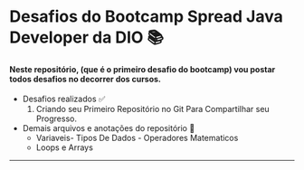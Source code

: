 # Desafios do Bootcamp Spread Java Developer da DIO :books:	



#### Neste repositório, (que é o primeiro desafio do bootcamp) vou postar todos desafios no decorrer dos cursos.

- Desafios realizados :white_check_mark:
  1. Criando seu Primeiro Repositório no Git Para Compartilhar seu Progresso.
- Demais arquivos e anotações do repositório :book:
  - Variaveis- Tipos De Dados - Operadores Matematicos
  - Loops e Arrays












---

